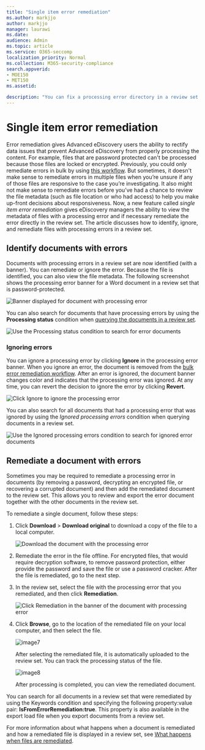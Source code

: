 ```yaml
---
title: "Single item error remediation"
ms.author: markjjo
author: markjjo
manager: laurawi
ms.date: 
audience: Admin
ms.topic: article
ms.service: O365-seccomp
localization_priority: Normal
ms.collection: M365-security-compliance 
search.appverid: 
- MOE150
- MET150
ms.assetid: 

description: "You can fix a processing error directory in a review set in Advanced eDiscovery without having to follow the bulk error remediation process."
---
```


# Single item error remediation

Error remediation gives Advanced eDiscovery users the ability to rectify data issues that prevent Advanced eDiscovery from properly processing the content. For example, files that are password protected can't be processed because those files are locked or encrypted. Previously, you could only remediate errors in bulk by using [this workflow](error-remediation-when-processing-data-in-advanced-ediscovery.md). But sometimes, it doesn't make sense to remediate errors in multiple files when you’re unsure if any of those files are responsive to the case you’re investigating. It also might not make sense to remediate errors before you’ve had a chance to review the file metadata (such as file location or who had access) to help you make up-front decisions about responsiveness. Now, a new feature called *single item error remediation* gives eDiscovery managers the ability to view the metadata of files with a processing error and if necessary remediate the error directly in the review set. The article discusses how to identify, ignore, and remediate files with processing errors in a review set.

## Identify documents with errors

Documents with processing errors in a review set are now identified (with a banner). You can remediate or ignore the error. Because the file is identified, you can also view the file metadata. The following screenshot shows the processing error banner for a Word document in a review set that is password-protected.

![Banner displayed for document with processing error](media/SIERimage1.png)

You can also search for documents that have processing errors by using the **Processing status** condition when [querying the documents in a review set](review-set-search.md).

![Use the Processing status condition to search for error documents](media/SIERimage2.png)

### Ignoring errors

You can ignore a processing error by clicking **Ignore** in the processing error banner. When you ignore an error, the document is removed from the [bulk error remediation workflow](error-remediation-when-processing-data-in-advanced-ediscovery.md). After an error is ignored, the document banner changes color and indicates that the processing error was ignored. At any time, you can revert the decision to ignore the error by clicking **Revert**.

![Click Ignore to ignore the processing error](media/SIERimage3.png)

You can also search for all documents that had a processing error that was ignored by using the *Ignored processing errors* condition when querying documents in a review set.

![Use the Ignored processing errors condition to search for ignored error documents](media/SIERimage4.png)

## Remediate a document with errors

Sometimes you may be required to remediate a processing error in documents (by removing a password, decrypting an encrypted file, or recovering a corrupted document) and then add the remediated document to the review set. This allows you to review and export the error document together with the other documents in the review set. 

To remediate a single document, follow these steps:

1. Click **Download** > **Download original** to download a copy of the file to a local computer.

   ![Download the document with the processing error](media/SIERimage5.png)

2. Remediate the error in the file offline. For encrypted files, that would require decryption software, to remove password protection, either provide the password and save the file or use a password cracker. After the file is remediated, go to the next step.

3. In the review set, select the file with the processing error that you remediated, and then  click **Remediation**.

   ![Click Remediation in the banner of the document with processing error ](media/SIERimage6.png)


4. Click **Browse**, go to the location of the remediated file on your local computer, and then select the file.

   ![image7](media/SIERimage7.png)

    After selecting the remediated file, it is automatically uploaded to the review set. You can track the processing status of the file.

    ![image8](media/SIERimage8.png)

   After processing is completed, you can view the remediated document.

You can search for all documents in a review set that were remediated by using the Keywords condition and specifying the following property:value pair: **IsFromErrorRemediation:true**. This property is also available in the export load file when you export documents from a review set.

For more information about what happens when a document is remediated and how a remediated file is displayed in a review set, see [What happens when files are remediated](error-remediation.md#what-happens-when-files-are-remediated).
